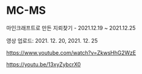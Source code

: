 # MC-MS
마인크래프트로 만든 지뢰찾기 - 2021.12.19  ~  2021.12.25

영상 업로드: 2021. 12. 20, 2021. 12. 25

https://www.youtube.com/watch?v=ZkwsHhG2WzE

https://youtu.be/13xyZybcrX0
